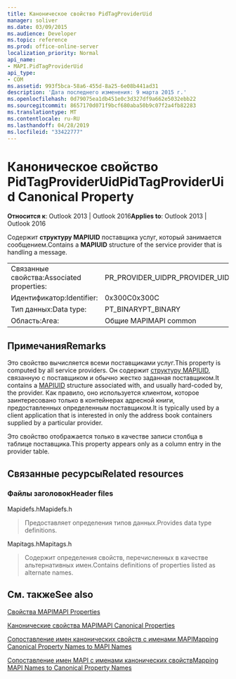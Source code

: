 ```yaml
---
title: Каноническое свойство PidTagProviderUid
manager: soliver
ms.date: 03/09/2015
ms.audience: Developer
ms.topic: reference
ms.prod: office-online-server
localization_priority: Normal
api_name:
- MAPI.PidTagProviderUid
api_type:
- COM
ms.assetid: 993f5bca-58a6-455d-8a25-6e08b441ad31
description: 'Дата последнего изменения: 9 марта 2015 г.'
ms.openlocfilehash: 0d79075ea1db451e0c3d327df9a662e5032ebb22
ms.sourcegitcommit: 8657170d071f9bcf680aba50b9c07f2a4fb82283
ms.translationtype: MT
ms.contentlocale: ru-RU
ms.lasthandoff: 04/28/2019
ms.locfileid: "33422777"
---
```

# <a name="pidtagprovideruid-canonical-property"></a><span data-ttu-id="c26c9-103">Каноническое свойство PidTagProviderUid</span><span class="sxs-lookup"><span data-stu-id="c26c9-103">PidTagProviderUid Canonical Property</span></span>

  
  
<span data-ttu-id="c26c9-104">**Относится к**: Outlook 2013 | Outlook 2016</span><span class="sxs-lookup"><span data-stu-id="c26c9-104">**Applies to**: Outlook 2013 | Outlook 2016</span></span> 
  
<span data-ttu-id="c26c9-105">Содержит **структуру MAPIUID** поставщика услуг, который занимается сообщением.</span><span class="sxs-lookup"><span data-stu-id="c26c9-105">Contains a **MAPIUID** structure of the service provider that is handling a message.</span></span> 
  
|||
|:-----|:-----|
|<span data-ttu-id="c26c9-106">Связанные свойства:</span><span class="sxs-lookup"><span data-stu-id="c26c9-106">Associated properties:</span></span>  <br/> |<span data-ttu-id="c26c9-107">PR_PROVIDER_UID</span><span class="sxs-lookup"><span data-stu-id="c26c9-107">PR_PROVIDER_UID</span></span>  <br/> |
|<span data-ttu-id="c26c9-108">Идентификатор:</span><span class="sxs-lookup"><span data-stu-id="c26c9-108">Identifier:</span></span>  <br/> |<span data-ttu-id="c26c9-109">0x300C</span><span class="sxs-lookup"><span data-stu-id="c26c9-109">0x300C</span></span>  <br/> |
|<span data-ttu-id="c26c9-110">Тип данных:</span><span class="sxs-lookup"><span data-stu-id="c26c9-110">Data type:</span></span>  <br/> |<span data-ttu-id="c26c9-111">PT_BINARY</span><span class="sxs-lookup"><span data-stu-id="c26c9-111">PT_BINARY</span></span>  <br/> |
|<span data-ttu-id="c26c9-112">Область:</span><span class="sxs-lookup"><span data-stu-id="c26c9-112">Area:</span></span>  <br/> |<span data-ttu-id="c26c9-113">Общие MAPI</span><span class="sxs-lookup"><span data-stu-id="c26c9-113">MAPI common</span></span>  <br/> |
   
## <a name="remarks"></a><span data-ttu-id="c26c9-114">Примечания</span><span class="sxs-lookup"><span data-stu-id="c26c9-114">Remarks</span></span>

<span data-ttu-id="c26c9-115">Это свойство вычисляется всеми поставщиками услуг.</span><span class="sxs-lookup"><span data-stu-id="c26c9-115">This property is computed by all service providers.</span></span> <span data-ttu-id="c26c9-116">Он содержит [структуру MAPIUID,](mapiuid.md) связанную с поставщиком и обычно жестко заданная поставщиком.</span><span class="sxs-lookup"><span data-stu-id="c26c9-116">It contains a [MAPIUID](mapiuid.md) structure associated with, and usually hard-coded by, the provider.</span></span> <span data-ttu-id="c26c9-117">Как правило, оно используется клиентом, которое заинтересовано только в контейнерах адресной книги, предоставленных определенным поставщиком.</span><span class="sxs-lookup"><span data-stu-id="c26c9-117">It is typically used by a client application that is interested in only the address book containers supplied by a particular provider.</span></span> 
  
<span data-ttu-id="c26c9-118">Это свойство отображается только в качестве записи столбца в таблице поставщика.</span><span class="sxs-lookup"><span data-stu-id="c26c9-118">This property appears only as a column entry in the provider table.</span></span>
  
## <a name="related-resources"></a><span data-ttu-id="c26c9-119">Связанные ресурсы</span><span class="sxs-lookup"><span data-stu-id="c26c9-119">Related resources</span></span>

### <a name="header-files"></a><span data-ttu-id="c26c9-120">Файлы заголовок</span><span class="sxs-lookup"><span data-stu-id="c26c9-120">Header files</span></span>

<span data-ttu-id="c26c9-121">Mapidefs.h</span><span class="sxs-lookup"><span data-stu-id="c26c9-121">Mapidefs.h</span></span>
  
> <span data-ttu-id="c26c9-122">Предоставляет определения типов данных.</span><span class="sxs-lookup"><span data-stu-id="c26c9-122">Provides data type definitions.</span></span>
    
<span data-ttu-id="c26c9-123">Mapitags.h</span><span class="sxs-lookup"><span data-stu-id="c26c9-123">Mapitags.h</span></span>
  
> <span data-ttu-id="c26c9-124">Содержит определения свойств, перечисленных в качестве альтернативных имен.</span><span class="sxs-lookup"><span data-stu-id="c26c9-124">Contains definitions of properties listed as alternate names.</span></span>
    
## <a name="see-also"></a><span data-ttu-id="c26c9-125">См. также</span><span class="sxs-lookup"><span data-stu-id="c26c9-125">See also</span></span>



[<span data-ttu-id="c26c9-126">Свойства MAPI</span><span class="sxs-lookup"><span data-stu-id="c26c9-126">MAPI Properties</span></span>](mapi-properties.md)
  
[<span data-ttu-id="c26c9-127">Канонические свойства MAPI</span><span class="sxs-lookup"><span data-stu-id="c26c9-127">MAPI Canonical Properties</span></span>](mapi-canonical-properties.md)
  
[<span data-ttu-id="c26c9-128">Сопоставление имен канонических свойств с именами MAPI</span><span class="sxs-lookup"><span data-stu-id="c26c9-128">Mapping Canonical Property Names to MAPI Names</span></span>](mapping-canonical-property-names-to-mapi-names.md)
  
[<span data-ttu-id="c26c9-129">Сопоставление имен MAPI с именами канонических свойств</span><span class="sxs-lookup"><span data-stu-id="c26c9-129">Mapping MAPI Names to Canonical Property Names</span></span>](mapping-mapi-names-to-canonical-property-names.md)

